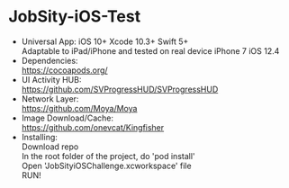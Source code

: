 # JobSity-iOS-Test

- Universal App: iOS 10+ Xcode 10.3+ Swift 5+<br/>
Adaptable to iPad/iPhone and tested on real device iPhone 7 iOS 12.4
- Dependencies: <br/>
https://cocoapods.org/ <br/>
- UI Activity HUB: <br/>
https://github.com/SVProgressHUD/SVProgressHUD <br/>
- Network Layer: <br/>
https://github.com/Moya/Moya <br/>
- Image Download/Cache: <br/>
https://github.com/onevcat/Kingfisher <br/>
- Installing: <br/>
Download repo<br/>
In the root folder of the project, do 'pod install'<br/>
Open 'JobSityiOSChallenge.xcworkspace' file<br/>
RUN!<br/><br/>
